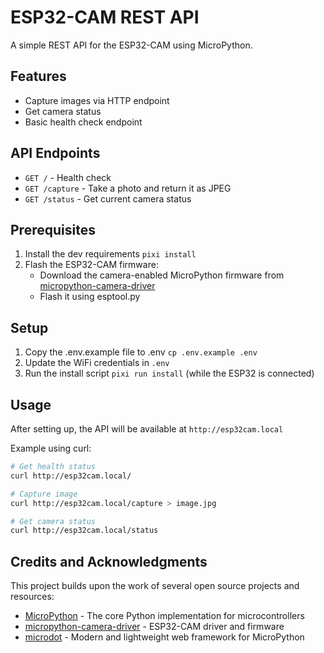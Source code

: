 # ESP32-CAM REST API

A simple REST API for the ESP32-CAM using MicroPython.

## Features

- Capture images via HTTP endpoint
- Get camera status
- Basic health check endpoint

## API Endpoints

- `GET /` - Health check
- `GET /capture` - Take a photo and return it as JPEG
- `GET /status` - Get current camera status

## Prerequisites

1. Install the dev requirements `pixi install`
2. Flash the ESP32-CAM firmware:
   - Download the camera-enabled MicroPython firmware from [micropython-camera-driver](https://github.com/lemariva/micropython-camera-driver/tree/master/firmware)
   - Flash it using esptool.py

## Setup
1. Copy the .env.example file to .env `cp .env.example .env`
2. Update the WiFi credentials in `.env`
3. Run the install script `pixi run install` (while the ESP32 is connected)

## Usage

After setting up, the API will be available at `http://esp32cam.local`

Example using curl:
```bash
# Get health status
curl http://esp32cam.local/

# Capture image
curl http://esp32cam.local/capture > image.jpg

# Get camera status
curl http://esp32cam.local/status
```

## Credits and Acknowledgments

This project builds upon the work of several open source projects and resources:

- [MicroPython](https://micropython.org/) - The core Python implementation for microcontrollers
- [micropython-camera-driver](https://github.com/lemariva/micropython-camera-driver) - ESP32-CAM driver and firmware
- [microdot](https://github.com/miguelgrinberg/microdot) - Modern and lightweight web framework for MicroPython
